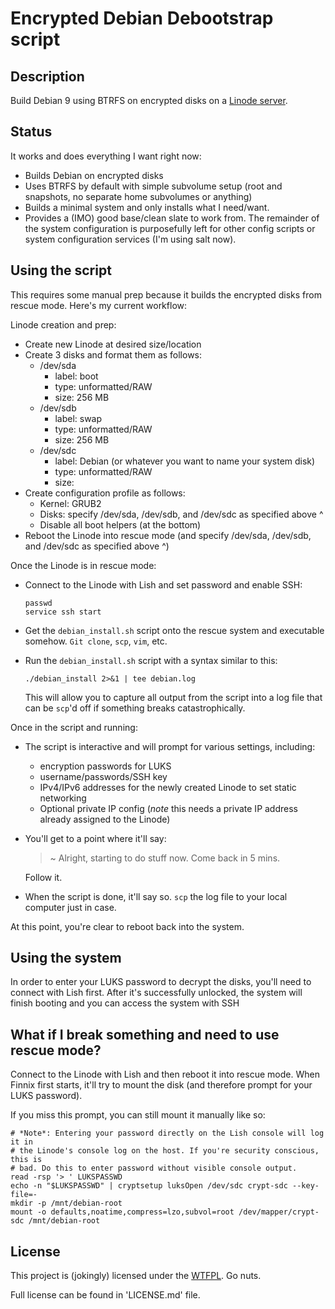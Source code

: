 # Encrypted Debian Debootstrap script

## Description
Build Debian 9 using BTRFS on encrypted disks on a [Linode server](https://www.linode.com/).

## Status
It works and does everything I want right now:
- Builds Debian on encrypted disks
- Uses BTRFS by default with simple subvolume setup (root and snapshots, no separate home subvolumes or anything)
- Builds a minimal system and only installs what I need/want.
- Provides a (IMO) good base/clean slate to work from. The remainder of the system configuration is purposefully left for other config scripts or system configuration services (I'm using salt now).

## Using the script
This requires some manual prep because it builds the encrypted disks from rescue mode. Here's my current workflow:

Linode creation and prep:
- Create new Linode at desired size/location
- Create 3 disks and format them as follows:
  - /dev/sda
    - label: boot
    - type: unformatted/RAW
    - size: 256 MB
  - /dev/sdb
    - label: swap
    - type: unformatted/RAW
    - size: 256 MB
  - /dev/sdc
    - label: Debian (or whatever you want to name your system disk)
    - type: unformatted/RAW
    - size: <remaining disk space>
- Create configuration profile as follows:
  - Kernel: GRUB2
  - Disks: specify /dev/sda, /dev/sdb, and /dev/sdc as specified above ^
  - Disable all boot helpers (at the bottom)
- Reboot the Linode into rescue mode (and specify /dev/sda, /dev/sdb, and /dev/sdc as specified above ^)

Once the Linode is in rescue mode:
- Connect to the Linode with Lish and set password and enable SSH:

  ```
  passwd
  service ssh start
  ```
- Get the `debian_install.sh` script onto the rescue system and executable somehow. `Git clone`, `scp`, `vim`, etc.
- Run the `debian_install.sh` script with a syntax similar to this:

  `./debian_install 2>&1 | tee debian.log`

  This will allow you to capture all output from the script into a log file that can be `scp`'d off if something breaks catastrophically.

Once in the script and running:
- The script is interactive and will prompt for various settings, including:
  - encryption passwords for LUKS
  - username/passwords/SSH key
  - IPv4/IPv6 addresses for the newly created Linode to set static networking
  - Optional private IP config (*note* this needs a private IP address already assigned to the Linode)
- You'll get to a point where it'll say:
  > ~ Alright, starting to do stuff now. Come back in 5 mins.

  Follow it.
- When the script is done, it'll say so. `scp` the log file to your local computer just in case.

At this point, you're clear to reboot back into the system.

## Using the system
In order to enter your LUKS password to decrypt the disks, you'll need to connect with Lish first. After it's successfully unlocked, the system will finish booting and you can access the system with SSH

## What if I break something and need to use rescue mode?
Connect to the Linode with Lish and then reboot it into rescue mode. When Finnix first starts, it'll try to mount the disk (and therefore prompt for your LUKS password).

If you miss this prompt, you can still mount it manually like so:

```shell
# *Note*: Entering your password directly on the Lish console will log it in
# the Linode's console log on the host. If you're security conscious, this is
# bad. Do this to enter password without visible console output.
read -rsp '> ' LUKSPASSWD
echo -n "$LUKSPASSWD" | cryptsetup luksOpen /dev/sdc crypt-sdc --key-file=-
mkdir -p /mnt/debian-root
mount -o defaults,noatime,compress=lzo,subvol=root /dev/mapper/crypt-sdc /mnt/debian-root
```

## License
This project is (jokingly) licensed under the [WTFPL](http://www.wtfpl.net/). Go nuts.

Full license can be found in 'LICENSE.md' file.

